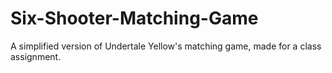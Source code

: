 # Six-Shooter-Matching-Game
A simplified version of Undertale Yellow's matching game, made for a class assignment.
